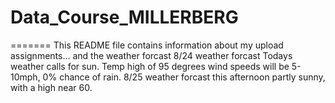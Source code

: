 # Data_Course_MILLERBERG

=======
This README file contains information about my upload assignments... and the weather forcast 
8/24 weather forcast
Todays weather calls for sun. Temp high of 95 degrees
wind speeds will be 5-10mph, 0% chance of rain.
8/25 weather forcast
this afternoon partly sunny, with a high near 60.

